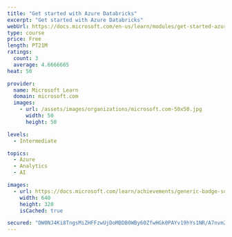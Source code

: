 ```yaml
---
title: "Get started with Azure Databricks"
excerpt: "Get started with Azure Databricks"
webUrl: https://docs.microsoft.com/en-us/learn/modules/get-started-azure-databricks/
type: course
price: Free
length: PT21M
ratings:
  count: 3
  average: 4.6666665
heat: 50

provider:
  name: Microsoft Learn
  domain: microsoft.com
  images:
    - url: /assets/images/organizations/microsoft.com-50x50.jpg
      width: 50
      height: 50

levels:
  - Intermediate

topics:
  - Azure
  - Analytics
  - AI

images:
  - url: https://docs.microsoft.com/learn/achievements/generic-badge-social.png
    width: 640
    height: 320
    isCached: true

secured: "DW0NJ4Ki8TngsMiZHFFzwUjDoMBDB0WBy60ZfwHGk0PAYv19hYs1NR/A7nvm2cqJAoiiKJMGSIkKGeXENiClDffKxcPLyVEsR8pBBclQa3CCFqB8cPxmW5LAc4GbRgky/Ypsip8XU5YVq/Pf8HVp8kta/zxWg7zrx6lOaRjmIzrCP4354/gnV1tbcVV8FL705O1/hD3sA7iYAz4LxeD6xp/Pim89ZMBdZO39pgQ+U75XGD0pZTuqcbM5ruMjVeGC+rVR17tbbik2JWW/guV7IOBlumjnJLdckglnS8gTh6EpRGOf7x6QQlUlTDmDAP5mAKb4loPRwPAX0Qh3M+9VNM54ZYQVL16UTM5nyChN44/Y/d9Nq4Jt9fnlqsaLlyEClu4Wn5mlPFY7ZdwAD4ehU2D7ZTeZMrd73uk7nqo+sQ4=;ZXNIXHFYu9Kk3qct3iJQ2w=="
---
```


